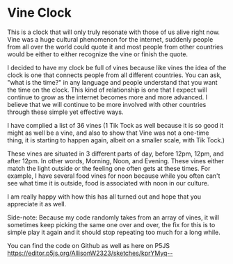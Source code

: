 # Vine Clock


This is a clock that will only truly resonate with those of us alive right now.  Vine was a huge cultural phenomenon for the internet, suddenly people from all over the world could quote it and most people from other countries would be either to either recognize the vine or finish the quote.  

I decided to have my clock be full of vines because like vines the idea of the clock is one that connects people from all different countries.  You can ask, "what is the time?" in any language and people understand that you want the time on the clock.  This kind of relationship is one that I expect will continue to grow as the internet becomes more and more advanced.  I believe that we will continue to be more involved with other countries through these simple yet effective ways.

I have complied a list of 36 vines (1 Tik Tock as well because it is so good it might as well be a vine, and also to show that Vine was not a one-time thing, it is starting to happen again, albeit on a smaller scale, with Tik Tock.)

These vines are situated in 3 different parts of day, before 12pm, 12pm, and after 12pm.  In other words, Morning, Noon, and Evening.
These vines either match the light outside or the feeling one often gets at these times.  For example, I have several food vines for noon because while you often can't see what time it is outside, food is associated with noon in our culture.

I am really happy with how this has all turned out and hope that you appreciate it as well.

Side-note: Because my code randomly takes from an array of vines, it will sometimes keep picking the same one over and over, the fix for this is to simple play it again and it should stop repeating too much for a long while.


You can find the code on Github as well as here on P5JS https://editor.p5js.org/AllisonW2323/sketches/kprYMyq--
